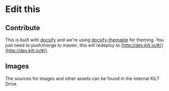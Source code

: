 # Edit this

## Contribute

This is built with [docsify](https://docsify.js.org/) and we're using [docsify-themable](https://jhildenbiddle.github.io/docsify-themeable/#/) for theming.
You just need to push/merge to master, this will redeploy to [http://dev.kilt.io/#/](http://dev.kilt.io/#/).

## Images

The sources for images and other assets can be found in the internal KILT Drive.
